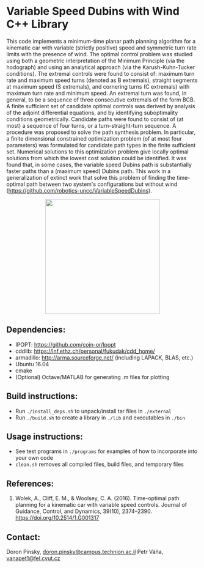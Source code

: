 # Variable Speed Dubins with Wind C++ Library

This code implements a minimum-time planar path planning algorithm for a kinematic car with variable (strictly positive) speed and symmetric turn rate limits with the presence of wind. The optimal control problem was studied using both a geometric interpretation of the Minimum Principle (via the hodograph) and using an analytical approach (via the Karush-Kuhn-Tucker conditions). The extremal controls were found to consist of: maximum turn rate and maximum speed turns (denoted as B extremals), straight segments at maximum speed  (S extremals), and cornering turns (C extremals) with maximum turn rate and minimum speed. An extremal turn was found, in general, to be a sequence of three consecutive extremals of the form BCB. A finite sufficient set of candidate optimal controls was derived by analysis of the adjoint differential equations, and by identifying suboptimality conditions geometrically. Candidate paths were found to consist of (at most) a sequence of four turns, or a turn-straight-turn sequence.  A procedure was proposed to solve the path synthesis problem. In particular, a finite dimensional constrained optimization problem (of at most four parameters) was formulated for candidate path types in the finite sufficient set. Numerical solutions to this optimization problem give locally optimal solutions from which the lowest cost solution could be identified. It was found that, in some cases, the variable speed Dubins path is substantially faster paths than a (maximum speed) Dubins path.
This work in a generalization of extinct work that solve this problem of finding the time-optimal path between two system's configurations but without wind (https://github.com/robotics-uncc/VariableSpeedDubins).

<p align="center"> 
<img src="https://live.staticflickr.com/65535/51855739706_3f221bf11d_k.jpg" width="300">
</p>

## Dependencies:
- IPOPT: https://github.com/coin-or/Ipopt
- cddlib: https://inf.ethz.ch/personal/fukudak/cdd_home/
- armadillo: http://arma.sourceforge.net/ (including LAPACK, BLAS, etc.)
- Ubuntu 16.04
- cmake
- (Optional) Octave/MATLAB
  for generating .m files for plotting

## Build instructions:
- Run `./install_deps.sh` to unpack/install tar files in `./external`
- Run `./build.sh` to create a library in `./lib` and executables in `./bin`

## Usage instructions:
- See test programs in `./programs` for examples of how to incorporate into your own code
- `clean.sh` removes all compiled files, build files, and temporary files 

## References:

1. Wolek, A., Cliff, E. M., & Woolsey, C. A. (2016). Time-optimal path planning for a kinematic car with variable speed controls. Journal of Guidance, Control, and Dynamics, 39(10), 2374–2390.
https://doi.org/10.2514/1.G001317

## Contact:
Doron Pinsky, doron.pinsky@campus.technion.ac.il
Petr Váňa, vanapet1@fel.cvut.cz

